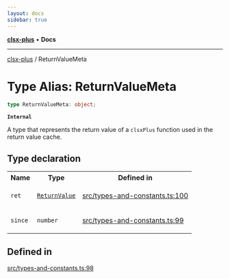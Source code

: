 ```yaml
---
layout: docs
sidebar: true
---
```


[**clsx-plus**](README.md) • **Docs**

---

[clsx-plus](README.md) / ReturnValueMeta

# Type Alias: ReturnValueMeta

```ts
type ReturnValueMeta: object;
```

**`Internal`**

A type that represents the return value of a `clsxPlus` function used in the return value cache.

## Type declaration

<table>
<tr>
<th>Name</th>
<th>Type</th>
<th>Defined in</th>
</tr>
<tr>
<td>

`ret`

</td>
<td>

[`ReturnValue`](Interface.ReturnValue.md)

</td>
<td>

[src/types-and-constants.ts:100](https://github.com/HoodieCollin/clsx-plus/blob/6e1806c1d3df5a0086bcfb605a74045d54bc746a/src/types-and-constants.ts#L100)

</td>
</tr>
<tr>
<td>

`since`

</td>
<td>

`number`

</td>
<td>

[src/types-and-constants.ts:99](https://github.com/HoodieCollin/clsx-plus/blob/6e1806c1d3df5a0086bcfb605a74045d54bc746a/src/types-and-constants.ts#L99)

</td>
</tr>
</table>

## Defined in

[src/types-and-constants.ts:98](https://github.com/HoodieCollin/clsx-plus/blob/6e1806c1d3df5a0086bcfb605a74045d54bc746a/src/types-and-constants.ts#L98)
